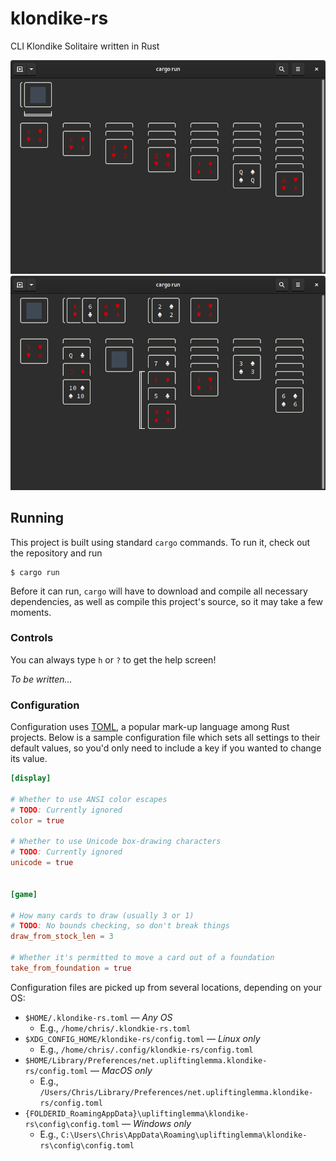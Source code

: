# klondike-rs

CLI Klondike Solitaire written in Rust

![Default State](img/default.png?raw=true "Default State")
![Gameplay](img/gameplay.png?raw=true "Gameplay")


## Running

This project is built using standard `cargo` commands. To run it, check out the
repository and run

```
$ cargo run
```

Before it can run, `cargo` will have to download and compile all necessary
dependencies, as well as compile this project's source, so it may take a few
moments.


### Controls

You can always type `h` or `?` to get the help screen!

_To be written&hellip;_


### Configuration

Configuration uses [TOML](toml), a popular mark-up language among Rust
projects. Below is a sample configuration file which sets all settings to their
default values, so you'd only need to include a key if you wanted to change its
value.

```toml
[display]

# Whether to use ANSI color escapes
# TODO: Currently ignored
color = true

# Whether to use Unicode box-drawing characters
# TODO: Currently ignored
unicode = true


[game]

# How many cards to draw (usually 3 or 1)
# TODO: No bounds checking, so don't break things
draw_from_stock_len = 3

# Whether it's permitted to move a card out of a foundation
take_from_foundation = true
```

Configuration files are picked up from several locations, depending on your OS:

* `$HOME/.klondike-rs.toml` &mdash; _Any OS_
    * E.g., `/home/chris/.klondkie-rs.toml`
* `$XDG_CONFIG_HOME/klondike-rs/config.toml` &mdash; _Linux only_
    * E.g., `/home/chris/.config/klondkie-rs/config.toml`
* `$HOME/Library/Preferences/net.upliftinglemma.klondike-rs/config.toml` &mdash; _MacOS only_
    * E.g., `/Users/Chris/Library/Preferences/net.upliftinglemma.klondike-rs/config.toml`
* `{FOLDERID_RoamingAppData}\upliftinglemma\klondike-rs\config\config.toml` &mdash; _Windows only_
    * E.g., `C:\Users\Chris\AppData\Roaming\upliftinglemma\klondike-rs\config\config.toml`

[toml]: https://github.com/toml-lang/toml

